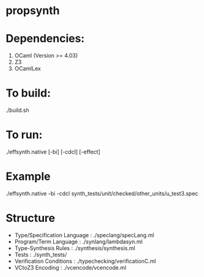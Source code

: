 # propsynth 

# Dependencies:
1. OCaml (Version >= 4.03)
2. Z3 
3. OCamlLex 

# To build:
./build.sh 

# To run:
./effsynth.native [-bi] [-cdcl] [-effect] <path-to-spec-file>

# Example
./effsynth.native -bi -cdcl synth_tests/unit/checked/other_units/u_test3.spec 

# Structure
- Type/Specification Language : ./speclang/specLang.ml
- Program/Term Language       : ./synlang/lambdasyn.ml 
- Type-Synthesis Rules 	      : ./synthesis/synthesis.ml
- Tests 		      : ./synth_tests/
- Verification Conditions     : ./typechecking/verificationC.ml
- VCtoZ3 Encoding 	      : ./vcencode/vcencode.ml


